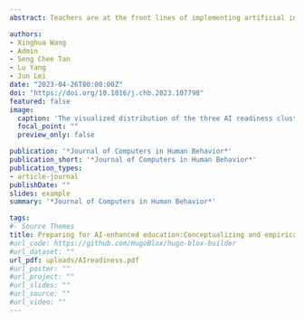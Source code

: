 ```yaml
---
abstract: Teachers are at the front lines of implementing artificial intelligence (AI) in education. They are expected to  develop an adequate understanding of AI and become educated users as well as educators. Their readiness for the  use of AI is critical for the The data from 3164 primary school teachers were collected and analyzed by partial least square structural equation modelling and cluster analysis. This study found that cognition, ability, and vision in the educational use of AI were positively associated with ethical considerations. The four components of AI readiness all positively predicted, whereas perceived threats from AI negatively predicted, AI-enhanced innovation, which in turn positively predicted teachers’ job satisfaction. This study identified three clusters of teachers based on their AI readiness levels. Teachers with high levels of AI readiness tended to perceive low threats from AI and demonstrate high AI-enhanced innovation as well as high job satisfaction. However, teachers from different socio-economic regions and of different genders showed no significant differences regarding AI readiness and its impact on their jobs. This study empirically validated the importance of AI readiness for teachers’ work and has important implications for the development of strategies and policies facilitating successful AI-enhanced education.

authors:
- Xinghua Wang
- Admin
- Seng Chee Tan
- Lu Yang
- Jun Lei
date: "2023-04-26T00:00:00Z"
doi: "https://doi.org/10.1016/j.chb.2023.107798"
featured: false
image:
  caption: 'The visualized distribution of the three AI readiness clusters across the seven variables.'
  focal_point: ""
  preview_only: false

publication: '*Journal of Computers in Human Behavior*'
publication_short: '*Journal of Computers in Human Behavior*'
publication_types:
- article-journal
publishDate: ""
slides: example
summary: '*Journal of Computers in Human Behavior*'

tags:
#- Source Themes
title: Preparing for AI-enhanced education:Conceptualizing and empirically examining teachers’ AI readiness
#url_code: https://github.com/HugoBlox/hugo-blox-builder
#url_dataset: ""
url_pdf: uploads/AIreadiness.pdf
#url_poster: ""
#url_project: ""
#url_slides: ""
#url_source: ""
#url_video: ""
---
```



